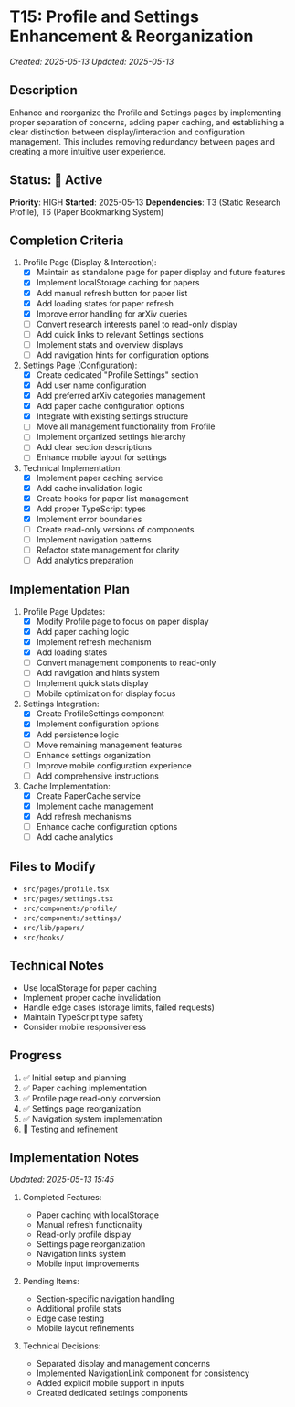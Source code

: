 # T15: Profile and Settings Enhancement & Reorganization
*Created: 2025-05-13*
*Updated: 2025-05-13*

## Description
Enhance and reorganize the Profile and Settings pages by implementing proper separation of concerns, adding paper caching, and establishing a clear distinction between display/interaction and configuration management. This includes removing redundancy between pages and creating a more intuitive user experience.

## Status: 🔄 Active
**Priority**: HIGH
**Started**: 2025-05-13
**Dependencies**: T3 (Static Research Profile), T6 (Paper Bookmarking System)

## Completion Criteria

1. Profile Page (Display & Interaction):
   - [x] Maintain as standalone page for paper display and future features
   - [x] Implement localStorage caching for papers
   - [x] Add manual refresh button for paper list
   - [x] Add loading states for paper refresh
   - [x] Improve error handling for arXiv queries
   - [ ] Convert research interests panel to read-only display
   - [ ] Add quick links to relevant Settings sections
   - [ ] Implement stats and overview displays
   - [ ] Add navigation hints for configuration options

2. Settings Page (Configuration):
   - [x] Create dedicated "Profile Settings" section
   - [x] Add user name configuration
   - [x] Add preferred arXiv categories management
   - [x] Add paper cache configuration options
   - [x] Integrate with existing settings structure
   - [ ] Move all management functionality from Profile
   - [ ] Implement organized settings hierarchy
   - [ ] Add clear section descriptions
   - [ ] Enhance mobile layout for settings

3. Technical Implementation:
   - [x] Implement paper caching service
   - [x] Add cache invalidation logic
   - [x] Create hooks for paper list management
   - [x] Add proper TypeScript types
   - [x] Implement error boundaries
   - [ ] Create read-only versions of components
   - [ ] Implement navigation patterns
   - [ ] Refactor state management for clarity
   - [ ] Add analytics preparation

## Implementation Plan

1. Profile Page Updates:
   - [x] Modify Profile page to focus on paper display
   - [x] Add paper caching logic
   - [x] Implement refresh mechanism
   - [x] Add loading states
   - [ ] Convert management components to read-only
   - [ ] Add navigation and hints system
   - [ ] Implement quick stats display
   - [ ] Mobile optimization for display focus

2. Settings Integration:
   - [x] Create ProfileSettings component
   - [x] Implement configuration options
   - [x] Add persistence logic
   - [ ] Move remaining management features
   - [ ] Enhance settings organization
   - [ ] Improve mobile configuration experience
   - [ ] Add comprehensive instructions

3. Cache Implementation:
   - [x] Create PaperCache service
   - [x] Implement cache management
   - [x] Add refresh mechanisms
   - [ ] Enhance cache configuration options
   - [ ] Add cache analytics

## Files to Modify
- `src/pages/profile.tsx`
- `src/pages/settings.tsx`
- `src/components/profile/`
- `src/components/settings/`
- `src/lib/papers/`
- `src/hooks/`

## Technical Notes
- Use localStorage for paper caching
- Implement proper cache invalidation
- Handle edge cases (storage limits, failed requests)
- Maintain TypeScript type safety
- Consider mobile responsiveness

## Progress
1. ✅ Initial setup and planning
2. ✅ Paper caching implementation
3. ✅ Profile page read-only conversion
4. ✅ Settings page reorganization
5. ✅ Navigation system implementation
6. 🔄 Testing and refinement

## Implementation Notes
*Updated: 2025-05-13 15:45*

1. Completed Features:
   - Paper caching with localStorage
   - Manual refresh functionality
   - Read-only profile display
   - Settings page reorganization
   - Navigation links system
   - Mobile input improvements

2. Pending Items:
   - Section-specific navigation handling
   - Additional profile stats
   - Edge case testing
   - Mobile layout refinements

3. Technical Decisions:
   - Separated display and management concerns
   - Implemented NavigationLink component for consistency
   - Added explicit mobile support in inputs
   - Created dedicated settings components